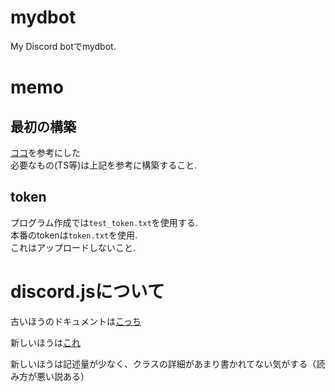 # mydbot
My Discord botでmydbot.  

# memo
## 最初の構築
[ココ](https://zenn.dev/alliana_ab2m/articles/how-to-write-discord-bot-in-typescript)を参考にした  
必要なもの(TS等)は上記を参考に構築すること.  


## token
プログラム作成では`test_token.txt`を使用する.  
本番のtokenは`token.txt`を使用.    
これはアップロードしないこと.  

# discord.jsについて
古いほうのドキュメントは[こっち](https://old.discordjs.dev/#/docs/discord.js/main/general/welcome)

新しいほうは[これ](https://discord.js.org/docs/packages/core/main)


新しいほうは記述量が少なく、クラスの詳細があまり書かれてない気がする（読み方が悪い説ある）

